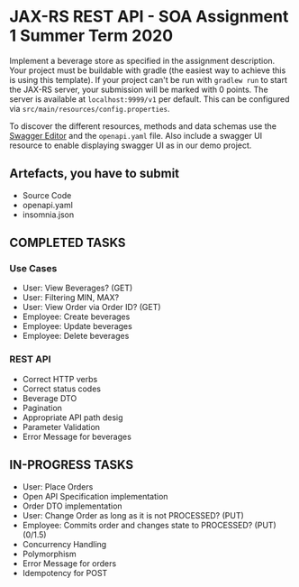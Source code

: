 # JAX-RS REST API - SOA Assignment 1 Summer Term 2020

Implement a beverage store as specified in the assignment description.
Your project must be buildable with gradle (the easiest way to achieve this is using this template).
If your project can't be run with `gradlew run` to start the JAX-RS server, your submission will be marked with 0 points.
The server is available at `localhost:9999/v1` per default. 
This can be configured via `src/main/resources/config.properties`.
 
To discover the different resources, methods and data schemas use the [Swagger Editor](https://editor.swagger.io/#) and the `openapi.yaml` file.
Also include a swagger UI resource to enable displaying swagger UI as in our demo project.

## Artefacts, you have to submit
- Source Code
- openapi.yaml
- insomnia.json

## COMPLETED TASKS

### Use Cases
- User: View Beverages? (GET)
- User: Filtering MIN, MAX?
- User: View Order via Order ID? (GET)
- Employee: Create beverages
- Employee: Update beverages
- Employee: Delete beverages

### REST API

- Correct HTTP verbs
- Correct status codes
- Beverage DTO
- Pagination
- Appropriate API path desig
- Parameter Validation
- Error Message for beverages


## IN-PROGRESS TASKS

- User: Place Orders
- Open API Specification implementation
- Order DTO implementation
- User: Change Order as long as it is not PROCESSED? (PUT)
- Employee: Commits order and changes state to PROCESSED? (PUT) (0/1.5)
- Concurrency Handling
- Polymorphism
- Error Message for orders
- Idempotency for POST










